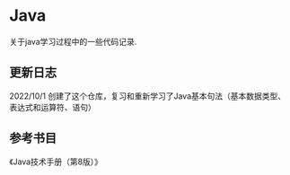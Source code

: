 # Java
关于java学习过程中的一些代码记录.

## 更新日志
2022/10/1
创建了这个仓库，复习和重新学习了Java基本句法（基本数据类型、表达式和运算符、语句）





## 参考书目
《Java技术手册（第8版）》
